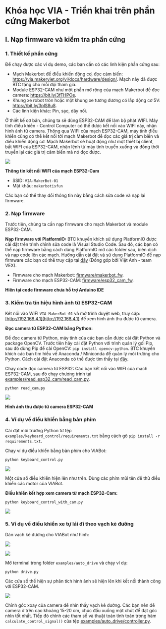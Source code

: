 # Khóa học VIA - Triển khai trên phần cứng Makerbot
## I. Nạp firmware và kiểm tra phần cứng

### 1. Thiết kế phần cứng

Để chạy được các ví dụ demo, các bạn cần có các linh kiện phần cứng sau:

- Mạch Makerbot để điều khiển động cơ, đọc cảm biến: <https://via.makerviet.org/vi/docs/hardware/design/>. Mạch này đã được BTC tặng cho mỗi đội tham gia.
- Module ESP32-CAM như một phần mở rộng của mạch Makerbot để đọc camera: <https://bit.ly/3fFHPOe>.
- Khung xe robot tròn hoặc một khung xe tương đương có lắp động cơ 5V: <https://bit.ly/3plS8u8>.
- Các linh kiện khác: Pin, sạc, dây nối.

Ở thiết kế cơ bản, chúng ta sẽ dùng ESP32-CAM để làm bộ phát WIFI. Máy tính điều khiển - Control Computer có thể được kết nối vào WIFI này, nhận hình ảnh từ camera. Thông qua WIFI của mạch ESP32-CAM, máy tính điều khiển cũng có thể kết nối tới mạch Makerbot để đọc các giá trị cảm biến và điều khiển động cơ. Mạch Makerbot sẽ hoạt động như một thiết bị client, bắt WIFI của ESP32-CAM, nhận lệnh từ máy tính truyền xuống và đồng thời truyền lại các giá trị cảm biến mà nó đọc được.

![](images/connection_diagram.png)

**Thông tin kết nối WIFI của mạch ESP32-Cam**

- SSID: `VIA-MakerBot-01`
- Mật khẩu: `makerbotisfun`

Các bạn có thể thay đổi thông tin này bằng cách sửa code và nạp lại firmware.

### 2. Nạp firmware

Trước tiên, chúng ta cần nạp firmware cho mạch Makerbot và module ESP32-CAM.

**Nạp firmware với PlatformIO:** BTC khuyến khích sử dụng PlatformIO được cài đặt trên trình chỉnh sửa code là Visual Studio Code. Sau đó, các bạn có thể nạp firmware bằng cách dùng PlatformIO mở các folder sau, biên dịch và nạp code lên các mạch. Hướng dẫn cài đặt và sử dụng PlatformIO để nạp firmware các bạn có thể truy cập tại [đây](docs/Guide-PlatformIO-Windows-VSC2021.pdf) (Đóng góp bởi Việt Anh - team VEX).

- Firmware cho mạch Makerbot: [firmware/makerbot_fw](firmware/makerbot_fw).
- Firmware cho mạch ESP32-CAM: [firmware/esp32_cam_fw](firmware/esp32_cam_fw).

**Hiên tại code firmware chưa hỗ trợ Arduino IDE**

<!-- **Nạp firmware với Arduino IDE:**

- Firmware cho mạch Makerbot: [firmware_arduino/makerbot_fw](firmware_arduino/makerbot_fw).
- Firmware cho mạch ESP32-CAM: [firmware_arduino/esp32_cam_fw](firmware_arduino/esp32_cam_fw). -->

<!-- Đối với Arduino IDE, các bạn cần cài đặt thêm thư viện [Adafruit_PWMServoDriver](https://www.arduino.cc/reference/en/libraries/adafruit-pwm-servo-driver-library/). -->

### 3. Kiểm tra tín hiệu hình ảnh từ ESP32-CAM

Kết nối vào WIFI `VIA-MakerBot-01` và mở trình duyệt web, truy cập: [http://192.168.4.1](http://192.168.4.1) để xem hình ảnh thu được từ camera.

**Đọc camera từ ESP32-CAM bằng Python:**

Để đọc camera từ Python, máy tính của các bạn cần được cài đặt Python và package OpenCV. Trước tiên hãy cài đặt Python với trình quản lý gói Pip, sau đó dùng Pip để cài OpenCV: `pip install opencv-python`. BTC khuyến khích các bạn tìm hiểu về Anaconda / Miniconda để quản lý môi trường cho Python. Cách cài đặt Anaconda có thể được tìm thấy tại [đây](https://via.makerviet.org/vi/docs/simulation/installation/).

Chạy code đọc camera từ ESP32: Các bạn kết nối vào WIFI của mạch ESP32-CAM, sau đó chạy chương trình tại [examples/read_esp32_cam/read_cam.py](examples/read_esp32_cam/read_cam.py).

```
python read_cam.py
```

![](images/esp32_cam_image.png)

**Hình ảnh thu được từ camera ESP32-CAM**

### 4. Ví dụ về điều khiển bằng bàn phím


Cài đặt môi trường Python từ tệp `examples/keyboard_control/requirements.txt` bằng cách gõ `pip install -r requirements.txt`.

Chạy ví dụ điều khiển bằng bàn phím cho VIABot:

```
python keyboard_control.py
```

![](images/keyboard_control.png)

Một cửa sổ điều khiển hiện lên như trên. Dùng các phím mũi tên để thử điều khiển các motor của VIABot.

**Điều khiển kết hợp xem camera từ mạch ESP32-Cam:**

```
python keyboard_control_with_cam.py
```

![](images/keyboard_control_with_cam.png)


### 5. Ví dụ về điều khiển xe tự lái đi theo vạch kẻ đường

Dán vạch kẻ đường cho VIABot như hình:

![](images/car_setup.png)

![](images/car_setup_2.png)

Mở terminal trong folder `examples/auto_drive` và chạy ví dụ:

```
python drive.py
```

Các cửa sổ thể hiện sự phân tích hình ảnh sẽ hiện lên khi kết nối thành công với ESP32-CAM.

![](images/lane_line_detection.png)

Chỉnh góc xoay của camera để nhìn thấy vạch kẻ đường. Các bạn nên để camera ở trên cao khoảng 15-20 cm, chúc đầu xuống một chút để đạt góc nhìn tốt nhất. Tiếp đó chỉnh các tham số và thuật toán tính toán trong hàm `calculate_control_signal()` của tệp [examples/auto_drive/controller.py](examples/auto_drive/controller.py).

